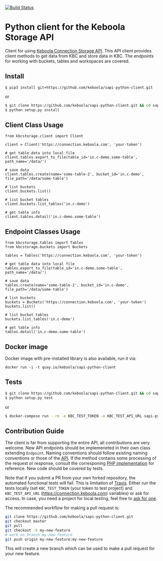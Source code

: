 [![Build Status](https://travis-ci.org/keboola/sapi-python-client.svg?branch=master)](https://travis-ci.org/keboola/sapi-python-client)

# Python client for the Keboola Storage API
Client for using [Keboola Connection Storage API](http://docs.keboola.apiary.io/). This API client provides client methods to get data from KBC and store data in KBC. The endpoints 
for working with buckets, tables and workspaces are covered.

## Install

`$ pip3 install git+https://github.com/keboola/sapi-python-client.git`

or 

```bash
$ git clone https://github.com/keboola/sapi-python-client.git && cd sapi-python-client
$ python setup.py install
```

## Client Class Usage
```
from kbcstorage.client import Client

client = Client('https://connection.keboola.com', 'your-token')

# get table data into local file
client.tables.export_to_file(table_id='in.c-demo.some-table', path_name='/data/')

# save data
client.tables.create(name='some-table-2', bucket_id='in.c-demo', file_path='/data/some-table')

# list buckets
client.buckets.list()

# list bucket tables
client.buckets.list_tables('in.c-demo')

# get table info
client.tables.detail('in.c-demo.some-table')

```

## Endpoint Classes Usage 
```
from kbcstorage.tables import Tables
from kbcstorage.buckets import Buckets

tables = Tables('https://connection.keboola.com', 'your-token')

# get table data into local file
tables.export_to_file(table_id='in.c-demo.some-table', path_name='/data/')

# save data
tables.create(name='some-table-2', bucket_id='in.c-demo', file_path='/data/some-table')

# list buckets
buckets = Buckets('https://connection.keboola.com', 'your-token')
buckets.list()

# list bucket tables
buckets.list_tables('in.c-demo')

# get table info
tables.detail('in.c-demo.some-table')

```

## Docker image
Docker image with pre-installed library is also available, run it via:

```
docker run -i -t quay.io/keboola/sapi-python-client
```

## Tests

```bash
$ git clone https://github.com/keboola/sapi-python-client.git && cd sapi-python-client
$ python setup.py test
```

or 

```bash
$ docker-compose run --rm -e KBC_TEST_TOKEN -e KBC_TEST_API_URL sapi-python-client -m unittest discover
```

## Contribution Guide
The client is far from supporting the entire API, all contributions are very welcome. New API endpoints should 
be implemeneted in their own class extending `Endpoint`. Naming conventions should follow existing naming conventions
or those of the [API](http://docs.keboola.apiary.io/#). If the method contains some processing of the request or response, consult the corresponing [PHP implementation](https://github.com/keboola/storage-api-php-client) for reference. New code should be covered by tests.

Note that if you submit a PR from your own forked repository, the automated functional tests will fail. This is limitation of [Travis](https://docs.travis-ci.com/user/pull-requests/#Pull-Requests-and-Security-Restrictions). Either run the tests locally (set `KBC_TEST_TOKEN` (your token to test project) and `KBC_TEST_API_URL` (https://connection.keboola.com) variables) or ask for access. In case, you need a project for local testing, feel free to [ask for one](https://developers.keboola.com/#development-project).

The recommended workflow for making a pull request is:

```bash
git clone https://github.com/keboola/sapi-python-client.git
git checkout master
git pull
git checkout -b my-new-feature
# work on branch my-new-feature
git push origin my-new-feature:my-new-feature
```

This will create a new branch which can be used to make a pull request for your new feature.
